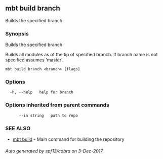 ## mbt build branch

Builds the specified branch

### Synopsis


Builds the specified branch

Builds all modules as of the tip of specified branch.
If branch name is not specified assumes 'master'.



```
mbt build branch <branch> [flags]
```

### Options

```
  -h, --help   help for branch
```

### Options inherited from parent commands

```
      --in string   path to repo
```

### SEE ALSO
* [mbt build](mbt_build.md)	 - Main command for building the repository

###### Auto generated by spf13/cobra on 3-Dec-2017
